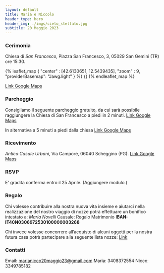 ```yaml
---
layout: default
title: Maria e Niccolo
header_type: hero
header_img: ./imgs/cielo_stellato.jpg
subtitle: 20 Maggio 2023
---
```


### Cerimonia
Chiesa di _San Francesco_, Piazza San Francesco, 3, 05029 San Gemini (TR) ore 15:30.

{% leaflet_map { "center" : [42.6130651,  12.5439435],
                 "zoom" : 9,
                 "providerBasemap": "Jawg.light" } %}
    {}
{% endleaflet_map %}

[Link Google Maps](https://www.google.com/maps/place/Chiesa+di+San+Francesco/@42.6130651,12.5439435,851m/data=!3m2!1e3!4b1!4m5!3m4!1s0x132ee5c3f5e6a077:0x3de741ff3d87d5bf!8m2!3d42.6130651!4d12.5461322 )

### Parcheggio
Consigliamo il seguente parcheggio gratuito, da cui sarà possibile raggiungere la Chiesa di San Francesco a piedi in 2 minuti. [Link Google Maps](https://www.google.com/maps/place/Parcheggio/@42.6133476,12.5475215,301m/data=!3m1!1e3!4m13!1m7!3m6!1s0x132ee5c5dffb05b3:0x4d53041d026992ce!2s05029+San+Gemini+TR!3b1!8m2!3d42.6116752!4d12.547853!3m4!1s0x132ee5c9291701b1:0xfae25c07fd503733!8m2!3d42.6135286!4d12.5473304)

In alternativa a 5 minuti a piedi dalla chiesa [Link Google Maps](https://www.google.com/maps/place/Parcheggio+gratuito/@42.6121242,12.5461801,301m/data=!3m1!1e3!4m13!1m7!3m6!1s0x132ee5c5dffb05b3:0x4d53041d026992ce!2s05029+San+Gemini+TR!3b1!8m2!3d42.6116752!4d12.547853!3m4!1s0x0:0x35dc61ca00936144!8m2!3d42.6123248!4d12.5450109)

### Ricevimento
_Antico Casale Urbani_, Via Campore, 06040 Scheggino (PG). [Link Google Maps](https://www.google.it/maps/place/Antico+Casale+Urbani/@42.7198845,12.8292233,626m/data=!3m2!1e3!4b1!4m8!3m7!1s0x132e5f12120ab247:0x1f2c30dea7468932!5m2!4m1!1i2!8m2!3d42.7198845!4d12.831412)

### RSVP
E' gradita conferma entro il 25 Aprile. (Aggiungere modulo.)

### Regalo
Chi volesse contribuire alla nostra nuova vita insieme e aiutarci nella realizzazione del nostro viaggio di nozze potrà effettuare un bonifico intestato a: 
_Maria Novelli_
Causale: Regalo Matrimonio
**IBAN:  IT40N0306972530100000003268**

Chi invece volesse concorrere all’acquisto di alcuni oggetti per la nostra futura casa potrà partecipare alla seguente lista nozze: [Link](#)

### Contatti
Email: marianicco20maggio23@gmail.com
Maria: 3408372554
Nicco: 3349785182



